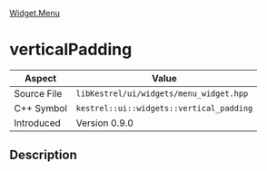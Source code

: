 [Widget.Menu](index.md)
# verticalPadding
| Aspect | Value |
| --- | --- |
| Source File | `libKestrel/ui/widgets/menu_widget.hpp` |
| C++ Symbol | `kestrel::ui::widgets::vertical_padding` |
| Introduced | Version 0.9.0 |
## Description
